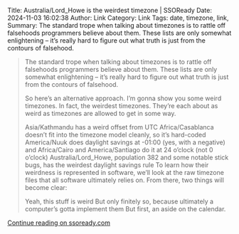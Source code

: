 Title: Australia/Lord_Howe is the weirdest timezone | SSOReady
Date: 2024-11-03 16:02:38
Author: Link
Category: Link
Tags: date, timezone, link, 
Summary: The standard trope when talking about timezones is to rattle off falsehoods programmers believe about them. These lists are only somewhat enlightening – it’s really hard to figure out what truth is just from the contours of falsehood.

> The standard trope when talking about timezones is to rattle off falsehoods programmers believe about them. These lists are only somewhat enlightening – it’s really hard to figure out what truth is just from the contours of falsehood.
> 
> So here’s an alternative approach. I’m gonna show you some weird timezones. In fact, the weirdest timezones. They’re each about as weird as timezones are allowed to get in some way.
> 
> Asia/Kathmandu has a weird offset from UTC
> Africa/Casablanca doesn’t fit into the timezone model cleanly, so it’s hard-coded
> America/Nuuk does daylight savings at -01:00 (yes, with a negative)
> and Africa/Cairo and America/Santiago do it at 24 o’clock (not 0 o’clock)
> Australia/Lord_Howe, population 382 and some notable stick bugs, has the weirdest daylight savings rule
> To learn how their weirdness is represented in software, we’ll look at the raw timezone files that all software ultimately relies on. From there, two things will become clear:
> 
> Yeah, this stuff is weird
> But only finitely so, because ultimately a computer’s gotta implement them
> But first, an aside on the calendar.

[Continue reading on ssoready.com](https://ssoready.com/blog/engineering/truths-programmers-timezones/)
